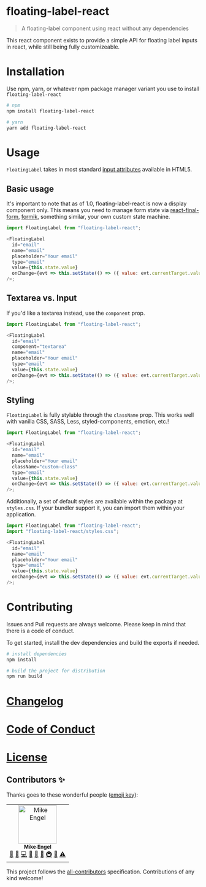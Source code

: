 # floating-label-react

> A floating-label component using react without any dependencies

This react component exists to provide a simple API for floating label inputs in react, while still being fully customizeable.

# Installation

Use npm, yarn, or whatever npm package manager variant you use to install `floating-label-react`

```sh
# npm
npm install floating-label-react

# yarn
yarn add floating-label-react
```

# Usage

`FloatingLabel` takes in most standard [input attributes](https://developer.mozilla.org/en-US/docs/Web/HTML/Element/Input#Attributes) available in HTML5.

## Basic usage

It's important to note that as of 1.0, floating-label-react is now a display component only. This means you need to manage form state via [react-final-form](https://github.com/final-form/react-final-form), [formik](https://jaredpalmer.com/formik/), something similar, your own custom state machine.

```js
import FloatingLabel from "floating-label-react";

<FloatingLabel
  id="email"
  name="email"
  placeholder="Your email"
  type="email"
  value={this.state.value}
  onChange={evt => this.setState(() => ({ value: evt.currentTarget.value }))}
/>;
```

## Textarea vs. Input

If you'd like a textarea instead, use the `component` prop.

```js
import FloatingLabel from "floating-label-react";

<FloatingLabel
  id="email"
  component="textarea"
  name="email"
  placeholder="Your email"
  type="email"
  value={this.state.value}
  onChange={evt => this.setState(() => ({ value: evt.currentTarget.value }))}
/>;
```

## Styling

`FloatingLabel` is fully stylable through the `className` prop. This works well with vanilla CSS, SASS, Less, styled-components, emotion, etc.!

```js
import FloatingLabel from "floating-label-react";

<FloatingLabel
  id="email"
  name="email"
  placeholder="Your email"
  className="custom-class"
  type="email"
  value={this.state.value}
  onChange={evt => this.setState(() => ({ value: evt.currentTarget.value }))}
/>;
```

Additionally, a set of default styles are available within the package at `styles.css`. If your bundler support it, you can import them within your application.

```js
import FloatingLabel from "floating-label-react";
import "floating-label-react/styles.css";

<FloatingLabel
  id="email"
  name="email"
  placeholder="Your email"
  type="email"
  value={this.state.value}
  onChange={evt => this.setState(() => ({ value: evt.currentTarget.value }))}
/>;
```

# Contributing

Issues and Pull requests are always welcome. Please keep in mind that there is a code of conduct.

To get started, install the dev dependencies and build the exports if needed.

```sh
# install dependencies
npm install

# build the project for distribution
npm run build
```

# [Changelog](CHANGELOG.md)

# [Code of Conduct](CODE_OF_CONDUCT.md)

# [License](LICENSE.md)

## Contributors ✨

Thanks goes to these wonderful people ([emoji key](https://allcontributors.org/docs/en/emoji-key)):

<!-- ALL-CONTRIBUTORS-LIST:START - Do not remove or modify this section -->
<!-- prettier-ignore -->
<table>
  <tr>
    <td align="center"><a href="https://www.mike-engel.com"><img src="https://avatars0.githubusercontent.com/u/464447?v=4" width="100px;" alt="Mike Engel"/><br /><sub><b>Mike Engel</b></sub></a><br /><a href="https://github.com/mike-engel/floating-label-react/issues?q=author%3Amike-engel" title="Bug reports">🐛</a> <a href="#question-mike-engel" title="Answering Questions">💬</a> <a href="https://github.com/mike-engel/floating-label-react/commits?author=mike-engel" title="Code">💻</a> <a href="https://github.com/mike-engel/floating-label-react/commits?author=mike-engel" title="Documentation">📖</a> <a href="#design-mike-engel" title="Design">🎨</a> <a href="#ideas-mike-engel" title="Ideas, Planning, & Feedback">🤔</a> <a href="#infra-mike-engel" title="Infrastructure (Hosting, Build-Tools, etc)">🚇</a> <a href="#review-mike-engel" title="Reviewed Pull Requests">👀</a> <a href="https://github.com/mike-engel/floating-label-react/commits?author=mike-engel" title="Tests">⚠️</a></td>
  </tr>
</table>

<!-- ALL-CONTRIBUTORS-LIST:END -->

This project follows the [all-contributors](https://github.com/all-contributors/all-contributors) specification. Contributions of any kind welcome!